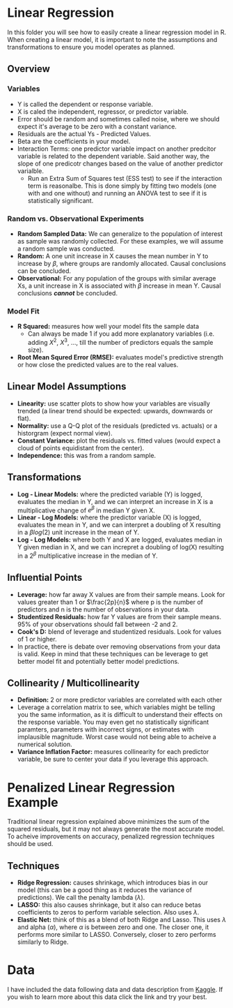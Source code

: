 # Linear Regression
In this folder you will see how to easily create a linear regression model in R. When creating a linear model, it is important to note the assumptions and transformations to ensure you model operates as planned. 
## Overview
### Variables
- Y is called the dependent or response variable.
- X is caled the independent, regressor, or predictor variable.
- Error should be random and sometimes called noise, where we should expect it's average to be zero with a constant variance.
- Residuals are the actual Ys - Predicted Values.
- Beta are the coefficients in your model.
- Interaction Terms: one predictor variable impact on another predcitor variable is related to the dependent variable. Said another way, the slope of one predicotr changes based on the value of another predictor varialble.
  - Run an Extra Sum of Squares test (ESS test) to see if the interaction term is reasonalbe. This is done simply by fitting two models (one with and one without) and running an ANOVA test to see if it is statistically significant. 
### Random vs. Observational Experiments
- **Random Sampled Data:** We can generalize to the population of interest as sample was randomly collected. For these examples, we will assume a random sample was conducted.
- **Random:** A one unit increase in X causes the mean number in Y to increase by $\beta$, where groups are randomly allocated. Causal conclusions can be concluded.
- **Observational:** For any population of the groups with similar average Xs, a unit increase in X is associated with $\beta$ increase in mean Y. Causal conclusions ***cannot*** be concluded.
### Model Fit
- **R Squared:** measures how well your model fits the sample data
  - Can always be made 1 if you add more explanatory variables (i.e. adding $X^2$, $X^3$, ..., till the number of predictors equals the sample size).
- **Root Mean Squred Error (RMSE):** evaluates model's predictive strength or how close the predicted values are to the real values. 
## Linear Model Assumptions
- **Linearity:** use scatter plots to show how your variables are visually trended (a linear trend should be expected: upwards, downwards or flat).
- **Normality:** use a Q-Q plot of the residuals (predicted vs. actuals) or a historgram (expect normal view).
- **Constant Variance:** plot the residuals vs. fitted values (would expect a cloud of points equidistant from the center).
- **Independence:** this was from a random sample.
## Transformations
- **Log - Linear Models:** where the predicted variable (Y) is logged, evaluates the median in Y, and we can interpret an increase in X is a multiplicative change of $e^{\beta}$ in median Y given X.
- **Linear - Log Models:** where the predictor variable (X) is logged, evaluates the mean in Y, and we can interpret a doubling of X resulting in a $\beta log(2)$ unit increase in the mean of Y.
- **Log - Log Models:** where both Y and X are logged, evaluates median in Y given median in X, and we can increpret a doubling of log(X) resulting in a $2^\beta$ multiplicative increase in the median of Y.
## Influential Points 
- **Leverage:** how far away X values are from their sample means. Look for values greater than 1 or $\frac{2p}{n}$ where p is the number of predictors and n is the number of observations in your data.
- **Studentized Residuals:** how far Y values are from their sample means. 95% of your observations should fall between -2 and 2.
- **Cook's D:** blend of leverage and studentized residuals. Look for values of 1 or higher.
- In practice, there is debate over removing observations from your data is valid. Keep in mind that these techniques can be leverage to get better model fit and potentially better model predictions.
## Collinearity / Multicollinearity
- **Definition:** 2 or more predictor variables are correlated with each other
- Leverage a correlation matrix to see, which variables might be telling you the same information, as it is difficult to understand their effects on the response variable. You may even get no statistically significant paramters, parameters with incorrect signs, or estimates with implausible magnitude. Worst case would not being able to acheive a numerical solution.
- **Variance Inflation Factor:** measures collinearity for each predictor variable, be sure to center your data if you leverage this approach.

# Penalized Linear Regression Example
Traditional linear regression explained above minimizes the sum of the squared residuals, but it may not always generate the most accurate model. To acheive improvements on accuracy, penalized regression techniques should be used. 
## Techniques
- **Ridge Regression:** causes shrinkage, which introduces bias in our model (this can be a good thing as it reduces the variance of predictions). We call the penalty lambda ($\lambda$).
- **LASSO:** this also causes shrinkage, but it also can reduce betas coefficients to zeros to perform variable selection. Also uses $\lambda$.
- **Elastic Net:** think of this as a blend of both Ridge and Lasso. This uses $\lambda$ and alpha ($\alpha$), where $\alpha$ is between zero and one. The closer one, it performs more similar to LASSO. Conversely, closer to zero performs similarly to Ridge.


# Data
I have included the data following data and data description from [Kaggle](https://www.kaggle.com/competitions/house-prices-advanced-regression-techniques). If you wish to learn more about this data click the link and try your best. 

